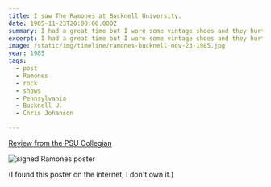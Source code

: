 ```yaml
---
title: I saw The Ramones at Bucknell University.
date: 1985-11-23T20:00:00.000Z
summary: I had a great time but I wore some vintage shoes and they hurt.
excerpt: I had a great time but I wore some vintage shoes and they hurt.
image: /static/img/timeline/ramones-bucknell-nov-23-1985.jpg
year: 1985
tags:
  - post
  - Ramones
  - rock
  - shows
  - Pennsylvania
  - Bucknell U.
  - Chris Johanson

---
```


[Review from the PSU Collegian](https://www.collegian.psu.edu/arts_and_entertainment/article_5f442a89-6069-5b2c-9a08-8a191850c8cd.html)

![signed Ramones poster](/static/img/timeline/ramones-bucknell-nov-23-1985.jpg "signed Ramones poster")

(I found this poster on the internet, I don't own it.)
